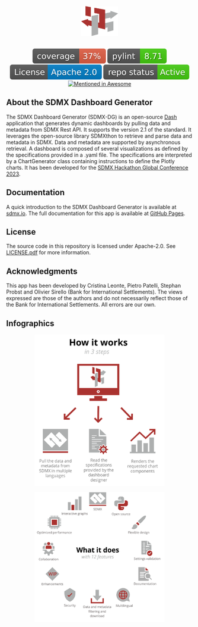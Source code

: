 <a name="readme-top"></a>
<br />
<div align="center">
  <img src="images/favicon.png" alt="Logo" width="100" height="80">
</div>
<br/>
<p align="center">
  <img src="images/coverage.svg" alt="Coverage">
  <img src="images/pylint.svg" alt="pylint">
  <img src="images/apache20.svg" alt="Apache 2.0">
  <img src="images/active.svg" alt="Active repo">
  <a href="https://github.com/SNStatComp/awesome-official-statistics-software">
    <img src="https://awesome.re/mentioned-badge.svg" alt="Mentioned in Awesome">
  </a>
</p>

## About the SDMX Dashboard Generator

The SDMX Dashboard Generator (SDMX-DG) is an open-source [Dash](https://dash.plotly.com) application that generates dynamic dashboards by pulling data and metadata from SDMX Rest API. It supports the version 2.1 of the standard. It leverages the open-source library SDMXthon to retrieve and parse data and metadata in SDMX. Data and metadata are supported by asynchronous retrieval. A dashboard is composed of several visualizations as defined by the specifications provided in a .yaml file. The specifications are interpreted by a ChartGenerator class containing instructions to define the Plotly charts. It has been developed for the [SDMX Hackathon Global Conference 2023](https://www.sdmx2023.org/hackathon).

## Documentation

A quick introduction to the SDMX Dashboard Generator is available at [sdmx.io](https://www.sdmx.io/tools/sdmx-dg/). The full documentation for this app is available at [GitHub Pages](https://bis-med-it.github.io/SDMX-dashboard-generator/).
## License

The source code in this repository is licensed under Apache-2.0. See [LICENSE.pdf](LICENCE.pdf) for more information.

## Acknowledgments

This app has been developed by Cristina Leonte, Pietro Patelli, Stephan Probst and Olivier Sirello (Bank for International Settlements). The views expressed are those of the authors and do not necessarily reflect those of the Bank for International Settlements. All errors are our own.

## Infographics

<p align="center">
  <img src="images/sdmx-dg-pic1.png" alt="How it works" width="350">
</p>

<p align="center">
  <img src="images/sdmx-dg-pic2.png" alt="What it does" width="350">
</p>
